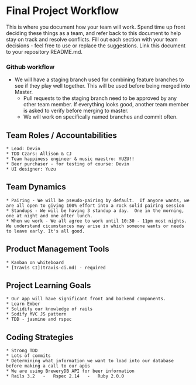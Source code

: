 # Final Project Workflow

This is where you document how your team will work.  Spend time up front deciding these things as a team, and refer back to this document to help stay on track and resolve conflicts.  Fill out each section with your team decisions - feel free to use or replace the suggestions. Link this document to your repository README.md.

### Github workflow
  * We will have a staging branch used for combining feature branches to see if they play well together. This will be used before being merged into Master.
    * Pull requests to the staging branch need to be approved by any other team member.  If everything looks good, another team member is asked to verify before merging to master.
    * We will work on specifically named branches and commit often.

## Team Roles / Accountabilities
    * Lead: Devin
    * TDD Czars: Allison & CJ
    * Team happiness engineer & music maestro: YUZU!!
    * Beer purchaser - for testing of course: Devin
    * UI designer: Yuzu

## Team Dynamics
    * Pairing - We will be pseudo-pairing by default.  If anyone wants, we are all open to giving 100% effort into a rock solid pairing session
    * Standups - We will be having 3 standup a day.  One in the morning, one at night and one after lunch.
    * When we work - We all agree to work until 10:30 - 11pm most nights. We understand cicumstances may arise in which someone wants or needs to leave early. It's all good.

## Product Management Tools
    * Kanban on whiteboard
    * [Travis CI](travis-ci.md) - required

## Project Learning Goals
    * Our app will have significant front and backend components.
    * Learn Ember
    * Solidify our knowledge of rails
    * Sodify MVC JS pattern
    * TDD - jasmine and rspec

## Coding Strategies
    * Strong TDD
    * Lots of commits
    * Determining what information we want to load into our database before making a call to our apis
    * We are using BreweryDB API for beer information
    * Rails 3.2   -   Rspec 2.14   -   Ruby 2.0.0

